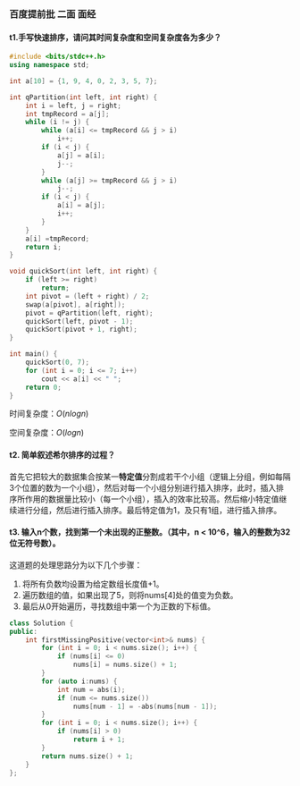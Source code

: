 ### 百度提前批 二面 面经

#### t1.手写快速排序，请问其时间复杂度和空间复杂度各为多少？

```c++
#include <bits/stdc++.h>
using namespace std;

int a[10] = {1, 9, 4, 0, 2, 3, 5, 7};

int qPartition(int left, int right) {
    int i = left, j = right;
    int tmpRecord = a[j];
    while (i != j) {
        while (a[i] <= tmpRecord && j > i)
            i++;
        if (i < j) {
            a[j] = a[i];
            j--;
        }
        while (a[j] >= tmpRecord && j > i)
            j--;
        if (i < j) {
            a[i] = a[j];
            i++;
        }
    }
    a[i] =tmpRecord;
    return i;
}

void quickSort(int left, int right) {
    if (left >= right)
        return;
    int pivot = (left + right) / 2;
    swap(a[pivot], a[right]);
    pivot = qPartition(left, right);
    quickSort(left, pivot - 1);
    quickSort(pivot + 1, right);
}

int main() {
    quickSort(0, 7);
    for (int i = 0; i <= 7; i++)
        cout << a[i] << " ";
    return 0;
}
```

时间复杂度：$O(nlogn)$

空间复杂度：$O(logn)$

#### t2. 简单叙述希尔排序的过程？

首先它把较大的数据集合按某一**特定值**分割成若干个小组（逻辑上分组，例如每隔3个位置的数为一个小组），然后对每一个小组分别进行插入排序，此时，插入排序所作用的数据量比较小（每一个小组），插入的效率比较高。然后缩小特定值继续进行分组，然后进行插入排序。最后特定值为1，及只有1组，进行插入排序。

#### t3. 输入n个数，找到第一个未出现的正整数。（其中，n < 10^6，输入的整数为32位无符号数）。

这道题的处理思路分为以下几个步骤：

1. 将所有负数均设置为给定数组长度值+1。
2. 遍历数组的值，如果出现了5，则将nums[4]处的值变为负数。
3. 最后从0开始遍历，寻找数组中第一个为正数的下标值。

```c++
class Solution {
public:
    int firstMissingPositive(vector<int>& nums) {
        for (int i = 0; i < nums.size(); i++) {
            if (nums[i] <= 0)
                nums[i] = nums.size() + 1;
        }
        for (auto i:nums) {
            int num = abs(i);
            if (num <= nums.size())
                nums[num - 1] = -abs(nums[num - 1]);
        }
        for (int i = 0; i < nums.size(); i++) {
            if (nums[i] > 0)
                return i + 1;
        }
        return nums.size() + 1;
    }
};
```

